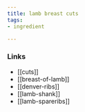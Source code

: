 ```yaml
---
title: lamb breast cuts
tags:
- ingredient

---
```



### Links

* [[cuts]]
* [[breast-of-lamb]]
* [[denver-ribs]]
* [[lamb-shank]]
* [[lamb-spareribs]]
